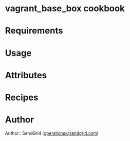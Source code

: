 # vagrant_base_box cookbook

# Requirements

# Usage

# Attributes

# Recipes

# Author

Author:: SendGrid (<operations@sendgrid.com>)
